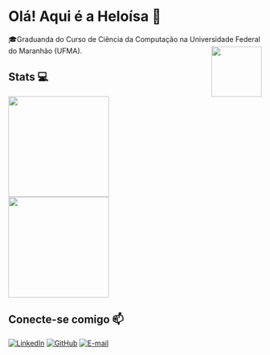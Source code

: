 # Olá! Aqui é a Heloísa 👋
<div>
🎓Graduanda do Curso de Ciência da Computação na Universidade Federal do Maranhão (UFMA).  
<img align="right" width="100" height="100" src="https://media.tenor.com/mcpNuaDanYwAAAAi/duck-ducky.gif">
</div>

## Stats 💻
<a href="https://github.com/anuraghazra/github-readme-stats">
  <img height=200 align="center" src="https://github-readme-stats.vercel.app/api?username=heloisajansen&theme=transparent&bg_color=000&border_color=30A3DC&show_icons=true&icon_color=30A3DC&title_color=E94D5F&text_color=FFF" />
</a> 

<a href="https://github.com/anuraghazra/github-readme-stats">
  <img height=200 align="center" src="https://github-readme-stats-git-masterrstaa-rickstaa.vercel.app/api/top-langs/?username=heloisajansen&bg_color=000&border_color=30A3DC&title_color=E94D5F&text_color=FFF" />
</a>



## Conecte-se comigo 📫

[![LinkedIn](https://img.shields.io/badge/LinkedIn-0077B5?style=for-the-badge&logo=linkedin&logoColor=white)](https://www.linkedin.com/in/heloisa-jansen/) [![GitHub](https://img.shields.io/badge/GitHub-100000?style=for-the-badge&logo=github&logoColor=white)](https://github.com/heloisajansen) [![E-mail](https://img.shields.io/badge/-Email-000?style=for-the-badge&logo=microsoft-outlook&logoColor=007BFF)](mailto:heloisajansenfr@gmail.com)
